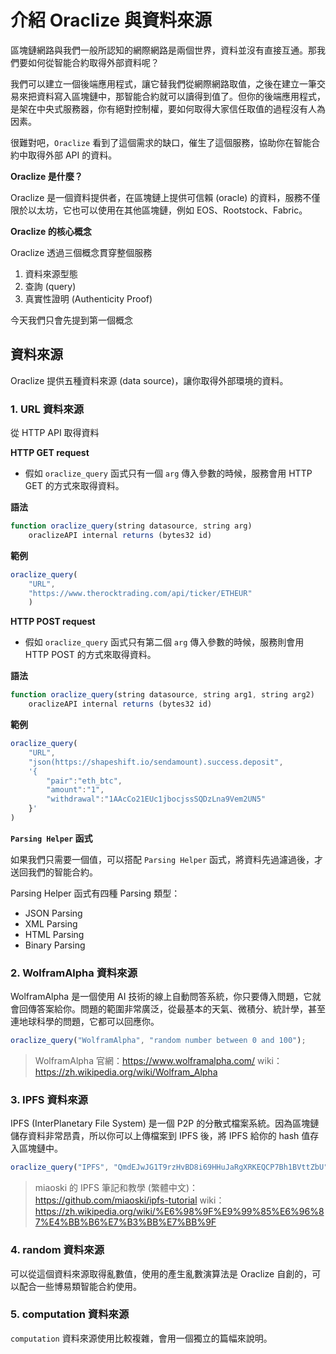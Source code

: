 # 介紹 Oraclize 與資料來源

區塊鏈網路與我們一般所認知的網際網路是兩個世界，資料並沒有直接互通。那我們要如何從智能合約取得外部資料呢？

我們可以建立一個後端應用程式，讓它替我們從網際網路取值，之後在建立一筆交易來把資料寫入區塊鏈中，那智能合約就可以讀得到值了。但你的後端應用程式，是架在中央式服務器，你有絕對控制權，要如何取得大家信任取值的過程沒有人為因素。

很難對吧，`Oraclize` 看到了這個需求的缺口，催生了這個服務，協助你在智能合約中取得外部 API 的資料。

**Oraclize 是什麼？**

Oraclize 是一個資料提供者，在區塊鏈上提供可信賴 (oracle) 的資料，服務不僅限於以太坊，它也可以使用在其他區塊鏈，例如 EOS、Rootstock、Fabric。

**Oraclize 的核心概念**

Oraclize 透過三個概念貫穿整個服務

1. 資料來源型態
2. 查詢 (query)
3. 真實性證明 (Authenticity Proof)

今天我們只會先提到第一個概念

## 資料來源

Oraclize 提供五種資料來源 (data source)，讓你取得外部環境的資料。

### 1. URL 資料來源

從 HTTP API 取得資料

**HTTP GET request**

* 假如 `oraclize_query` 函式只有一個 `arg` 傳入參數的時候，服務會用 HTTP GET 的方式來取得資料。

**語法**

```js
function oraclize_query(string datasource, string arg) 
    oraclizeAPI internal returns (bytes32 id)
```

**範例**

```js
oraclize_query(
    "URL",
    "https://www.therocktrading.com/api/ticker/ETHEUR"
    )
```

**HTTP POST request**

* 假如 `oraclize_query` 函式只有第二個 `arg` 傳入參數的時候，服務則會用 HTTP POST 的方式來取得資料。

**語法**

```js
function oraclize_query(string datasource, string arg1, string arg2) 
    oraclizeAPI internal returns (bytes32 id)
```

**範例**

```js
oraclize_query(
    "URL",
    "json(https://shapeshift.io/sendamount).success.deposit",
    '{
        "pair":"eth_btc",
        "amount":"1",
        "withdrawal":"1AAcCo21EUc1jbocjssSQDzLna9Vem2UN5"
    }'
)
```

**`Parsing Helper` 函式**

如果我們只需要一個值，可以搭配 `Parsing Helper` 函式，將資料先過濾過後，才送回我們的智能合約。

Parsing Helper 函式有四種 Parsing 類型：

* JSON Parsing
* XML Parsing
* HTML Parsing
* Binary Parsing

### 2. WolframAlpha 資料來源

WolframAlpha 是一個使用 AI 技術的線上自動問答系統，你只要傳入問題，它就會回傳答案給你。問題的範圍非常廣泛，從最基本的天氣、微積分、統計學，甚至連地球科學的問題，它都可以回應你。

```js
oraclize_query("WolframAlpha", "random number between 0 and 100");
```

> WolframAlpha 官網：<https://www.wolframalpha.com/>
> wiki：<https://zh.wikipedia.org/wiki/Wolfram_Alpha>

### 3. IPFS 資料來源

IPFS (InterPlanetary File System) 是一個 P2P 的分散式檔案系統。因為區塊鏈儲存資料非常昂貴，所以你可以上傳檔案到 IPFS 後，將 IPFS 給你的 hash 值存入區塊鏈中。

```js
oraclize_query("IPFS", "QmdEJwJG1T9rzHvBD8i69HHuJaRgXRKEQCP7Bh1BVttZbU");
```

> miaoski 的 IPFS 筆記和教學 (繁體中文)：<https://github.com/miaoski/ipfs-tutorial>
> wiki：<https://zh.wikipedia.org/wiki/%E6%98%9F%E9%99%85%E6%96%87%E4%BB%B6%E7%B3%BB%E7%BB%9F>

### 4. random 資料來源

可以從這個資料來源取得亂數值，使用的產生亂數演算法是 Oraclize 自創的，可以配合一些博易類智能合約使用。

### 5. computation 資料來源

`computation` 資料來源使用比較複雜，會用一個獨立的篇幅來說明。